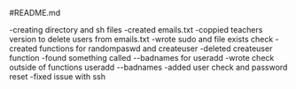 #README.md

-creating directory and sh files
-created emails.txt
-coppied teachers version to delete users from emails.txt
-wrote sudo and file exists check
-created functions for randompaswd and createuser
-deleted createuser function
-found something called --badnames for useradd
-wrote check outside of functions useradd --badnames
-added user check and password reset
-fixed issue with ssh

